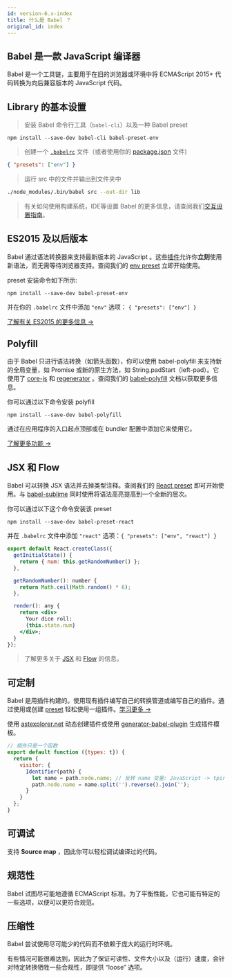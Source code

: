```yaml
---
id: version-6.x-index
title: 什么是 Babel ？
original_id: index
---
```


## Babel 是一款 JavaScript 编译器

Babel 是一个工具链，主要用于在旧的浏览器或环境中将 ECMAScript 2015+ 代码转换为向后兼容版本的 JavaScript 代码。

## Library 的基本设置  

> 安装 Babel 命令行工具（`babel-cli`）以及一种 Babel preset

```shell
npm install --save-dev babel-cli babel-preset-env
```

> 创建一个 [`.babelrc`](babelrc.md) 文件（或者使用你的 [package.json](babelrc.md#use-via-packagejson) 文件)

```json
{ "presets": ["env"] }
```

> 运行 src 中的文件并输出到文件夹中

```sh
./node_modules/.bin/babel src --out-dir lib
```

> 有关如何使用构建系统，IDE等设置 Babel 的更多信息，请查阅我们[交互设置指南](/setup.html)。

ES2015 及以后版本
-----------------

Babel 通过语法转换器来支持最新版本的 JavaScript 。这些[插件](plugins.md)允许你**立刻**使用新语法，而无需等待浏览器支持。查阅我们的 [env preset](preset-env.md) 立即开始使用。

preset 安装命令如下所示:

```shell
npm install --save-dev babel-preset-env
```

并在你的 `.babelrc` 文件中添加 `"env"` 选项： `{ "presets": ["env"] }`

[了解有关 ES2015 的更多信息 →](learn.md)

Polyfill
--------

由于 Babel 只进行语法转换（如箭头函数），你可以使用 babel-polyfill 来支持新的全局变量，如 Promise 或新的原生方法，如 String.padStart（left-pad）。它使用了 [core-js](https://github.com/zloirock/core-js) 和 [regenerator](https://facebook.github.io/regenerator/) 。查阅我们的 [babel-polyfill](/docs/usage/polyfill) 文档以获取更多信息。

你可以通过以下命令安装 polyfill

```shell
npm install --save-dev babel-polyfill
```

通过在应用程序的入口起点顶部或在 bundler 配置中添加它来使用它。

[了解更多功能 →](https://github.com/zloirock/core-js#index)

JSX 和 Flow
------------

Babel 可以转换 JSX 语法并去掉类型注释。查阅我们的 [React preset](preset-react.md) 即可开始使用。与 [babel-sublime](https://github.com/babel/babel-sublime) 同时使用将语法高亮提高到一个全新的层次。

你可以通过以下这个命令安装该 preset

```shell
npm install --save-dev babel-preset-react
```

并在 `.babelrc` 文件中添加 `"react"` 选项：`{ "presets": ["env", "react"] }`

```jsx
export default React.createClass({
  getInitialState() {
    return { num: this.getRandomNumber() };
  },

  getRandomNumber(): number {
    return Math.ceil(Math.random() * 6);
  },

  render(): any {
    return <div>
      Your dice roll:
      {this.state.num}
    </div>;
  }
});
```

> 了解更多关于 [JSX](https://facebook.github.io/jsx/) 和 [Flow](http://flowtype.org/) 的信息。

可定制
---------

Babel 是用插件构建的。使用现有插件编写自己的转换管道或编写自己的插件。通过使用或创建 [preset](plugins.md#presets) 轻松使用一组插件。[学习更多 →](plugins.md)

使用 [astexplorer.net](https://astexplorer.net/#/KJ8AjD6maa) 动态创建插件或使用 [generator-babel-plugin](https://github.com/babel/generator-babel-plugin) 生成插件模板。

```javascript
// 插件只是一个函数
export default function ({types: t}) {
  return {
    visitor: {
      Identifier(path) {
        let name = path.node.name; // 反转 name 变量: JavaScript -> tpircSavaJ
        path.node.name = name.split('').reverse().join('');
      }
    }
  };
}
```

可调试
----------

支持 **Source map** ，因此你可以轻松调试编译过的代码。

规范性
--------

Babel 试图尽可能地遵循 ECMAScript 标准。为了平衡性能，它也可能有特定的一些选项，以便可以更符合规范。

压缩性
--------

Babel 尝试使用尽可能少的代码而不依赖于庞大的运行时环境。

有些情况可能很难达到，因此为了保证可读性、文件大小以及（运行）速度，会针对特定转换牺牲一些合规性，即提供 “loose” 选项。
